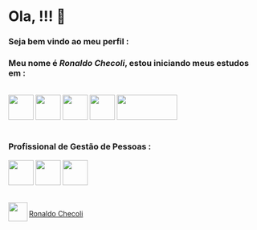 Ola,  !!! 👊
===
### Seja bem vindo ao meu perfil :

### **Meu nome é _Ronaldo Checoli_, estou iniciando meus estudos em :**

<br>
<a href="url"><img src="https://upload.wikimedia.org/wikipedia/commons/thumb/6/61/HTML5_logo_and_wordmark.svg/200px-HTML5_logo_and_wordmark.svg.png" align="rigth" height="50" width="50" ></a>
<a href="url"><img src="https://upload.wikimedia.org/wikipedia/commons/thumb/d/d5/CSS3_logo_and_wordmark.svg/363px-CSS3_logo_and_wordmark.svg.png" align="rigth" height="50" width="50" ></a>
<a href="url"><img src="https://upload.wikimedia.org/wikipedia/commons/thumb/9/99/Unofficial_JavaScript_logo_2.svg/260px-Unofficial_JavaScript_logo_2.svg.png" align="rigth" height="50" width="50" ></a>
<a href="url"><img src="https://www.domosolucoes.com.br/wp-content/uploads/2020/09/power-bi.jpg" align="rigth" height="50" width="50" ></a>
<a href="url"><img src="https://www.python.org/static/img/python-logo.png" align="rigth" height="50" width="120" ></a>
<br><br>

### Profissional de Gestão de Pessoas :

<a href="url"><img src="https://encrypted-tbn0.gstatic.com/images?q=tbn:ANd9GcSjygkEF9_SAAueyBCrhH8D6DTysVX8ErJ5Og&usqp=CAU" align="rigth" height="50" width="50" ></a>
<a href="url"><img src="https://blogdaqualidade.com.br/wp-content/uploads/2012/06/5s.jpg" align="rigth" height="50" width="50" ></a>
<a href="url"><img src="https://slideplayer.com.br/83523/1/images/slide_1.jpg" align="rigth" height="50" width="50" ></a>

<br>
<a href="url"><img src="https://img.olhardigital.com.br/wp-content/uploads/2021/02/kisspng-linkedin-computer-icons-logo-social-networking-ser-facebook-5ab6ebfe829553.8964224815219374065349.png" align="left" height="38" width="38" ></a> 

[Ronaldo Checoli](https://www.linkedin.com/in/ronaldochecoli-gestor/)


 
 

